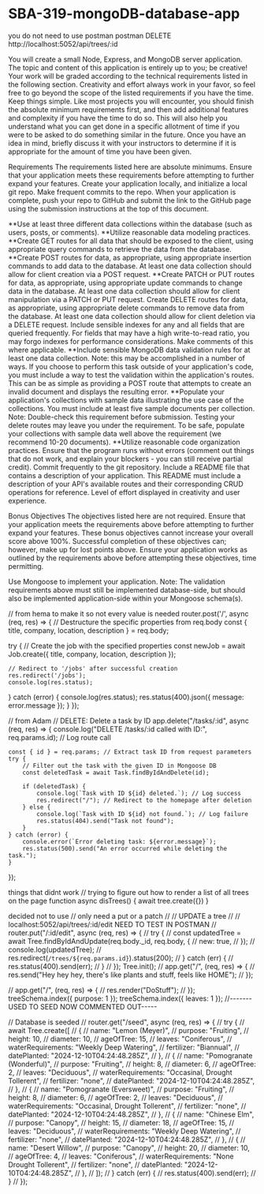 # SBA-319-mongoDB-database-app

you do not need to use postman
postman DELETE http://localhost:5052/api/trees/:id

You will create a small Node, Express, and MongoDB server application. The topic and content of this application is entirely up to you; be creative!
Your work will be graded according to the technical requirements listed in the following section. Creativity and effort always work in your favor, so feel free to go beyond the scope of the listed requirements if you have the time.
Keep things simple. Like most projects you will encounter, you should finish the absolute minimum requirements first, and then add additional features and complexity if you have the time to do so. This will also help you understand what you can get done in a specific allotment of time if you were to be asked to do something similar in the future.
Once you have an idea in mind, briefly discuss it with your instructors to determine if it is appropriate for the amount of time you have been given.

Requirements
The requirements listed here are absolute minimums. Ensure that your application meets these requirements before attempting to further expand your features.
Create your application locally, and initialize a local git repo. Make frequent commits to the repo. When your application is complete, push your repo to GitHub and submit the link to the GitHub page using the submission instructions at the top of this document.

**Use at least three different data collections within the database (such as users, posts, or comments).
**Utilize reasonable data modeling practices.
**Create GET routes for all data that should be exposed to the client, using appropriate query commands to retrieve the data from the database.
**Create POST routes for data, as appropriate, using appropriate insertion commands to add data to the database. At least one data collection should allow for client creation via a POST request.
**Create PATCH or PUT routes for data, as appropriate, using appropriate update commands to change data in the database. At least one data collection should allow for client manipulation via a PATCH or PUT request.
Create DELETE routes for data, as appropriate, using appropriate delete commands to remove data from the database. At least one data collection should allow for client deletion via a DELETE request.
Include sensible indexes for any and all fields that are queried frequently. For fields that may have a high write-to-read ratio, you may forgo indexes for performance considerations. Make comments of this where applicable.
**Include sensible MongoDB data validation rules for at least one data collection.
Note: this may be accomplished in a number of ways. If you choose to perform this task outside of your application's code, you must include a way to test the validation within the application's routes. This can be as simple as providing a POST route that attempts to create an invalid document and displays the resulting error.
**Populate your application's collections with sample data illustrating the use case of the collections. You must include at least five sample documents per collection.
Note: Double-check this requirement before submission. Testing your delete routes may leave you under the requirement. To be safe, populate your collections with sample data well above the requirement (we recommend 10-20 documents).
**Utilize reasonable code organization practices.
Ensure that the program runs without errors (comment out things that do not work, and explain your blockers - you can still receive partial credit).
Commit frequently to the git repository.
Include a README file that contains a description of your application.
This README must include a description of your API's available routes and their corresponding CRUD operations for reference.
Level of effort displayed in creativity and user experience.

Bonus Objectives
The objectives listed here are not required. Ensure that your application meets the requirements above before attempting to further expand your features.
These bonus objectives cannot increase your overall score above 100%. Successful completion of these objectives can; however, make up for lost points above. Ensure your application works as outlined by the requirements above before attempting these objectives, time permitting.

Use Mongoose to implement your application.
Note: The validation requirements above must still be implemented database-side, but should also be implemented application-side within your Mongoose schema(s).

// from hema to make it so not every value is needed
router.post('/', async (req, res) => {
// Destructure the specific properties from req.body
const { title, company, location, description } = req.body;

try {
// Create the job with the specified properties
const newJob = await Job.create({ title, company, location, description });

    // Redirect to '/jobs' after successful creation
    res.redirect('/jobs');
    console.log(res.status);

} catch (error) {
console.log(res.status);
res.status(400).json({ message: error.message });
}
});

// from Adam
// DELETE: Delete a task by ID
app.delete("/tasks/:id", async (req, res) => {
console.log("DELETE /tasks/:id called with ID:", req.params.id); // Log route call

    const { id } = req.params; // Extract task ID from request parameters
    try {
        // Filter out the task with the given ID in Mongoose DB
        const deletedTask = await Task.findByIdAndDelete(id);

        if (deletedTask) {
            console.log(`Task with ID ${id} deleted.`); // Log success
            res.redirect("/"); // Redirect to the homepage after deletion
        } else {
            console.log(`Task with ID ${id} not found.`); // Log failure
            res.status(404).send("Task not found");
        }
    } catch (error) {
        console.error(`Error deleting task: ${error.message}`);
        res.status(500).send("An error occurred while deleting the task.");
    }

});

things that didnt work
// trying to figure out how to render a list of all trees on the page
function async disTrees() {
await tree.create({})
}

decided not to use
// only need a put or a patch
// // UPDATE a tree
// // localhost:5052/api/trees/:id/edit NEED TO TEST IN POSTMAN
// router.put("/:id/edit", async (req, res) => {
// try {
// const updatedTree = await Tree.findByIdAndUpdate(req.body.\_id, req.body, {
// new: true,
// });
// console.log(updatedTree);
// res.redirect(`/trees/${req.params.id}`).status(200);
// } catch (err) {
// res.status(400).send(err);
// }
// });
Tree.init();
// app.get("/", (req, res) => {
// res.send("Hey hey hey, there's like plants and stuff, feels like HOME");
// });

// app.get("/", (req, res) => {
// res.render("DoStuff");
// });
treeSchema.index({ purpose: 1 });
treeSchema.index({ leaves: 1 });
//-------USED TO SEED NOW COMMENTED OUT-----

// Database is seeded
// router.get("/seed", async (req, res) => {
// try {
// await Tree.create([
// {
// name: "Lemon (Meyer)",
// purpose: "Fruiting",
// height: 10,
// diameter: 10,
// ageOfTree: 15,
// leaves: "Coniferous",
// waterRequirements: "Weekly Deep Watering",
// fertilizer: "Biannual",
// datePlanted: "2024-12-10T04:24:48.285Z",
// },
// {
// name: "Pomogranate (Wonderful)",
// purpose: "Fruiting",
// height: 8,
// diameter: 6,
// ageOfTree: 2,
// leaves: "Deciduous",
// waterRequirements: "Occasinal, Drought Tollerent",
// fertilizer: "none",
// datePlanted: "2024-12-10T04:24:48.285Z",
// },
// {
// name: "Pomogranate (Eversweet)",
// purpose: "Fruiting",
// height: 8,
// diameter: 6,
// ageOfTree: 2,
// leaves: "Deciduous",
// waterRequirements: "Occasinal, Drought Tollerent",
// fertilizer: "none",
// datePlanted: "2024-12-10T04:24:48.285Z",
// },
// {
// name: "Chinese Elm",
// purpose: "Canopy",
// height: 15,
// diameter: 18,
// ageOfTree: 15,
// leaves: "Deciduous",
// waterRequirements: "Weekly Deep Watering",
// fertilizer: "none",
// datePlanted: "2024-12-10T04:24:48.285Z",
// },
// {
// name: "Desert Willow",
// purpose: "Canopy",
// height: 20,
// diameter: 10,
// ageOfTree: 4,
// leaves: "Coniferous",
// waterRequirements: "None Drought Tollerent",
// fertilizer: "none",
// datePlanted: "2024-12-10T04:24:48.285Z",
// },
// ]);
// } catch (err) {
// res.status(400).send(err);
// }
// });
